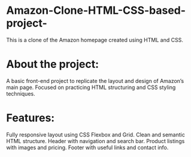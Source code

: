 # Amazon-Clone-HTML-CSS-based-project-
This is a clone of the Amazon homepage created using HTML and CSS.

# About the project:
A basic front-end project to replicate the layout and design of Amazon’s main page.
Focused on practicing HTML structuring and CSS styling techniques.

# Features:
Fully responsive layout using CSS Flexbox and Grid.
Clean and semantic HTML structure.
Header with navigation and search bar.
Product listings with images and pricing.
Footer with useful links and contact info.
